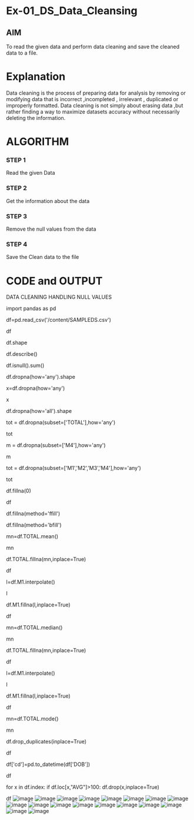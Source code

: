 # Ex-01_DS_Data_Cleansing


## AIM
To read the given data and perform data cleaning and save the cleaned data to a file. 

# Explanation
Data cleaning is the process of preparing data for analysis by removing or modifying data that is incorrect ,incompleted , irrelevant , duplicated or improperly formatted. 
Data cleaning is not simply about erasing data ,but rather finding a way to maximize datasets accuracy without necessarily deleting the information. 

# ALGORITHM
### STEP 1
Read the given Data
### STEP 2
Get the information about the data
### STEP 3
Remove the null values from the data
### STEP 4
Save the Clean data to the file

# CODE and OUTPUT
DATA CLEANING HANDLING NULL VALUES

import pandas as pd

df=pd.read_csv('/content/SAMPLEDS.csv')

df

df.shape

df.describe()

df.isnull().sum()

df.dropna(how='any').shape

x=df.dropna(how='any')

x

df.dropna(how='all').shape

tot = df.dropna(subset=['TOTAL'],how='any')

tot

m = df.dropna(subset=['M4'],how='any')

m

tot = df.dropna(subset=['M1','M2','M3','M4'],how='any')

tot

df.fillna(0)

df

df.fillna(method='ffill')

df.fillna(method='bfill')

mn=df.TOTAL.mean()

mn

df.TOTAL.fillna(mn,inplace=True)

df

l=df.M1.interpolate()

l

df.M1.fillna(l,inplace=True)

df

mn=df.TOTAL.median()

mn

df.TOTAL.fillna(mn,inplace=True)

df

l=df.M1.interpolate()

l

df.M1.fillna(l,inplace=True)

df

mn=df.TOTAL.mode()

mn

df.drop_duplicates(inplace=True)

df

df['cd']=pd.to_datetime(df['DOB'])

df

for x in df.index: if df.loc[x,"AVG"]>100: df.drop(x,inplace=True)

df
![image](https://github.com/SyedJaveed786/ODD2023-Datascience-Ex01/assets/106874713/e1d0289d-2a36-4a14-b5a3-6145a15f3769)
![image](https://github.com/SyedJaveed786/ODD2023-Datascience-Ex01/assets/106874713/6cd0b29e-a964-432e-b2b2-77b2dfeef130)
![image](https://github.com/SyedJaveed786/ODD2023-Datascience-Ex01/assets/106874713/171d21b3-0847-4faf-948d-acf963038849)
![image](https://github.com/SyedJaveed786/ODD2023-Datascience-Ex01/assets/106874713/67953762-3357-4786-aa3e-4fce64f84493)
![image](https://github.com/SyedJaveed786/ODD2023-Datascience-Ex01/assets/106874713/99676258-a9a4-4217-8786-0ae04c44a0ef)
![image](https://github.com/SyedJaveed786/ODD2023-Datascience-Ex01/assets/106874713/5326e6ac-cc40-45ff-87dd-03da25da99a8)
![image](https://github.com/SyedJaveed786/ODD2023-Datascience-Ex01/assets/106874713/92008f1d-6567-4549-a939-5ff7bd459c10)
![image](https://github.com/SyedJaveed786/ODD2023-Datascience-Ex01/assets/106874713/d1d6fc27-b0ab-4fa5-8eb3-d8469ff522db)
![image](https://github.com/SyedJaveed786/ODD2023-Datascience-Ex01/assets/106874713/4c0f6822-476d-44c2-a139-54d1f06cb881)
![image](https://github.com/SyedJaveed786/ODD2023-Datascience-Ex01/assets/106874713/6ab7c00a-4997-4fbd-a1f5-4104d2ffb5b4)
![image](https://github.com/SyedJaveed786/ODD2023-Datascience-Ex01/assets/106874713/ff8fef88-7b9b-40aa-a3e5-46fe2c180447)
![image](https://github.com/SyedJaveed786/ODD2023-Datascience-Ex01/assets/106874713/c349aecd-a43c-46b8-aee5-4c006a48660e)
![image](https://github.com/SyedJaveed786/ODD2023-Datascience-Ex01/assets/106874713/0bfa1b90-5f6c-4edd-b35d-efb0fd1d74bf)
![image](https://github.com/SyedJaveed786/ODD2023-Datascience-Ex01/assets/106874713/24594b42-6a06-40bb-975a-53ead2946e1c)
![image](https://github.com/SyedJaveed786/ODD2023-Datascience-Ex01/assets/106874713/8c9b668e-52bc-412e-8373-39927e910312)
![image](https://github.com/SyedJaveed786/ODD2023-Datascience-Ex01/assets/106874713/89d1aeea-8ce0-478d-9d6e-37da80c6780d)
![image](https://github.com/SyedJaveed786/ODD2023-Datascience-Ex01/assets/106874713/e6784814-c9db-4c1a-85d0-355d33191203)
![image](https://github.com/SyedJaveed786/ODD2023-Datascience-Ex01/assets/106874713/2b8589ca-53a6-495d-ab30-286f95e97675)



















